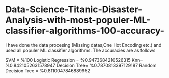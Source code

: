 # Data-Science-Titanic-Disaster-Analysis-with-most-populer-ML-classifier-algorithms-100-accuracy-

I have done the data procesing (Missing datas,One Hot Encoding etc.) and used all populer ML classifier algorithms.
The accuracies are as follows 

SVM = %100
Logistic Regression = %0.9473684210526315
Knn= %0.8421052631578947
Decision Tree= %0.7870813397129187
Random Decision Tree = %0.8110047846889952
